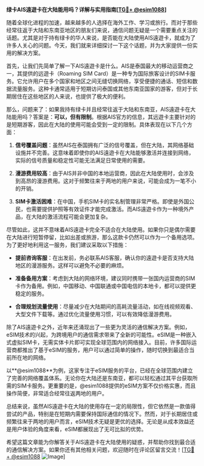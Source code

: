 **绿卡AIS遠遊卡在大陆能用吗？详解与实用指南[[TG💪+ @esim1088](https://t.me/s/esim1088)]**

随着全球化进程的加速，越来越多的人选择在海外工作、学习或旅行。而对于那些经常往返于大陆和东南亚地区的朋友们来说，通信问题无疑是一个需要重点关注的话题。尤其是对于持有绿卡的华人来说，是否能在大陆使用AIS遠遊卡，就成为了许多人关心的问题。今天，我们就来详细探讨一下这个话题，并为大家提供一份实用的解决方案。

首先，让我们先简单了解一下AIS遠遊卡是什么。AIS是泰国最大的移动运营商之一，其提供的远遊卡（Roaming SIM Card）是一种专为国际旅客设计的SIM卡服务。它允许用户在多个国家和地区之间无缝切换网络，享受便捷的通话、短信和数据流量服务。这种卡通常适用于短期访问泰国或其他东南亚国家的游客，但对于长期居住在这些地区的人来说，也提供了极大的便利。

那么，问题来了：如果我持有绿卡并且经常往返于大陆和东南亚，AIS遠遊卡在大陆能用吗？答案是：**可以，但有限制**。根据AIS官方的信息，其远遊卡主要针对的是短期游客，因此在大陆的使用可能会受到一定的限制。具体表现在以下几个方面：

1. **信号覆盖问题**：虽然AIS在泰国拥有广泛的信号覆盖，但在大陆，其网络基础设施并不完善。这意味着即使你的AIS遠遊卡在大陆能够激活并连接到网络，实际的信号质量和稳定性可能无法满足日常使用的需要。

2. **漫游费用较高**：由于AIS并非中国的本地运营商，因此在大陆使用时，会涉及到高昂的漫游费用。这对于频繁往来于两地的用户来说，可能会成为一笔不小的开销。

3. **SIM卡激活困难**：在中国，手机SIM卡的实名制管理非常严格。即使是外国公民，也需要提供护照等有效证件才能完成激活。而AIS遠遊卡作为一种境外产品，在大陆的激活流程可能会更加复杂。

尽管如此，这并不意味着AIS遠遊卡完全不适合在大陆使用。如果你只是偶尔需要在大陆进行短暂停留，比如出差或旅游，那么这款卡仍然可以作为一个备用选项。为了更好地利用这一服务，我们建议采取以下措施：

- **提前咨询客服**：在出发前，务必联系AIS客服，确认你的遠遊卡是否支持大陆地区的漫游服务。这样可以避免不必要的麻烦。
  
- **准备备用方案**：考虑到大陆的网络环境，建议同时携带一张国内运营商的SIM卡作为备用。例如，中国移动、中国联通或中国电信的本地卡，都可以提供更稳定的服务。

- **合理规划流量使用**：尽量减少在大陆期间的高耗流量活动，如在线视频观看、大型文件下载等。通过优化流量使用习惯，可以有效降低漫游费用。

除了AIS遠遊卡之外，近年来还涌现出了一些更为灵活的通信解决方案。例如，eSIM技术的兴起，为跨境用户的通信需求带来了全新的可能性。eSIM是一种嵌入式虚拟SIM卡，无需实体卡片即可实现全球范围内的网络接入。目前，许多国际运营商都推出了基于eSIM的服务，用户可以通过简单的操作，随时切换到最适合当前所在地的网络。

以**@esim1088**为例，这家专注于eSIM服务的平台，已经在全球范围内建立了完善的网络覆盖体系。无论你在大陆还是东南亚，都可以轻松通过其平台获取所需的SIM卡服务。更重要的是，@esim1088提供的eSIM方案不仅价格实惠，而且操作简便，非常适合经常往返两地的用户。

总结来说，虽然AIS遠遊卡在大陆的使用存在一定的局限性，但它依然是一款值得尝试的产品，特别是在短期内需要保持国际通信的情况下。然而，对于长期居住或频繁往来于两地的用户而言，eSIM技术无疑是更优的选择。无论是从成本效益还是用户体验的角度来看，eSIM都展现出了无可比拟的优势。

希望这篇文章能为你解答关于AIS遠遊卡在大陆使用的疑惑，并帮助你找到最合适的通信解决方案。如果你还有其他相关问题，欢迎随时在评论区留言交流！[[TG💪+ @esim1088](https://t.me/s/esim1088) ![Image](https://i.postimg.cc/4NQfJmqS/Snipaste-2025-05-13-00-14-12.png)]